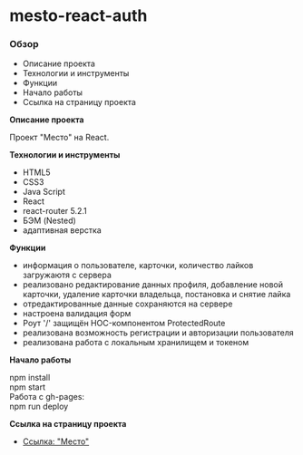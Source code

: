 # mesto-react-auth

### Обзор

* Описание проекта
* Технологии и инструменты
* Функции
* Начало работы
* Cсылка на страницу проекта

**Описание проекта**

Проект "Место" на React.

**Технологии и инструменты**

* HTML5
* CSS3
* Java Script
* React
* react-router 5.2.1
* БЭМ (Nested)
* адаптивная верстка

**Функции**

* информация о пользователе, карточки, количество лайков загружаютя с сервера
* реализовано редактирование данных профиля, добавление новой карточки, удаление карточки владельца, постановка и снятие лайка
* отредактированные данные сохраняются на сервере
* настроена валидация форм
* Роут '/' защищён HOC-компонентом ProtectedRoute
* реализована возможность регистрации и авторизации пользователя
* реализована работа с локальным хранилищем и токеном

**Начало работы**

npm install <br/>
npm start <br/>
Работа с gh-pages:<br/>
npm run deploy <br/>

**Cсылка на страницу проекта**

* [Ссылка: "Место"](https://mariyazakharova73.github.io/react-mesto-auth/)
